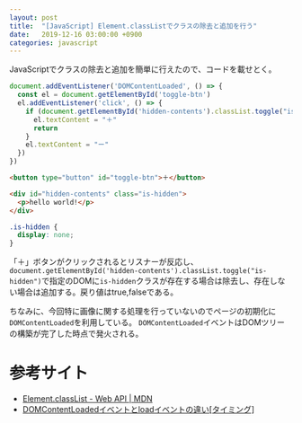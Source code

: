 ```yaml
---
layout: post
title:  "[JavaScript] Element.classListでクラスの除去と追加を行う"
date:   2019-12-16 03:00:00 +0900
categories: javascript
---
```


JavaScriptでクラスの除去と追加を簡単に行えたので、コードを載せとく。

```javascript
document.addEventListener('DOMContentLoaded', () => {
  const el = document.getElementById('toggle-btn')
  el.addEventListener('click', () => {
    if (document.getElementById('hidden-contents').classList.toggle("is-hidden")) {
      el.textContent = "＋"
      return
    }
    el.textContent = "ー"
  })
})
```

```html
<button type="button" id="toggle-btn">＋</button>

<div id="hidden-contents" class="is-hidden">
  <p>hello world!</p>
</div>
```

```css
.is-hidden {
  display: none;
}
```

「＋」ボタンがクリックされるとリスナーが反応し、`document.getElementById('hidden-contents').classList.toggle("is-hidden")`で指定のDOMに`is-hidden`クラスが存在する場合は除去し、存在しない場合は追加する。戻り値はtrue,falseである。

ちなみに、今回特に画像に関する処理を行っていないのでページの初期化に`DOMContentLoaded`を利用している。
`DOMContentLoaded`イベントはDOMツリーの構築が完了した時点で発火される。


# 参考サイト

- [Element.classList - Web API | MDN](https://developer.mozilla.org/ja/docs/Web/API/Element/classList)
- [DOMContentLoadedイベントとloadイベントの違い[タイミング]](https://noumenon-th.net/programming/2017/06/11/domcontentloaded/)
